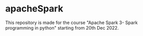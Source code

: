 # apacheSpark
This repository is made for the course "Apache Spark 3- Spark programming in python" starting from 20th Dec 2022.
